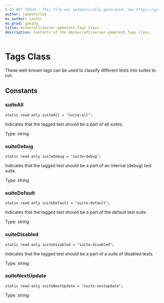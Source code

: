```yaml
---
# DO NOT TOUCH — This file was automatically generated. See https://github.com/mojang/minecraftapidocsgenerator to modify descriptions, examples, etc.
author: jakeshirley
ms.author: jashir
ms.prod: gaming
title: minecraft/server-gametest.Tags Class
description: Contents of the @minecraft/server-gametest.Tags class.
---
```

# Tags Class

These well-known tags can be used to classify different tests into suites to run.

## Constants

### **suiteAll**
`static read-only suiteAll = "suite:all";`

Indicates that the tagged test should be a part of all suites.

Type: *string*

### **suiteDebug**
`static read-only suiteDebug = "suite:debug";`

Indicates that the tagged test should be a part of an internal (debug) test suite.

Type: *string*

### **suiteDefault**
`static read-only suiteDefault = "suite:default";`

Indicates that the tagged test should be a part of the default test suite.

Type: *string*

### **suiteDisabled**
`static read-only suiteDisabled = "suite:disabled";`

Indicates that the tagged test should be a part of a suite of disabled tests.

Type: *string*

### **suiteNextUpdate**
`static read-only suiteNextUpdate = "suite:nextupdate";`

Type: *string*
